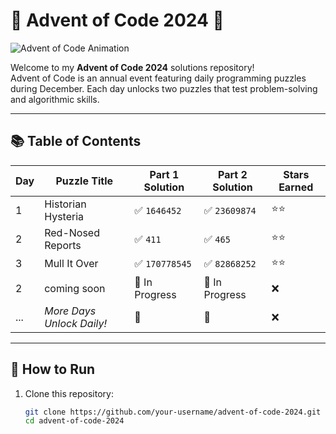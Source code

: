 # 🎄 Advent of Code 2024 🎄

![Advent of Code Animation]((https://wp.technologyreview.com/wp-content/uploads/2021/12/aoc-santa-hat.gif?w=1177))


Welcome to my **Advent of Code 2024** solutions repository!  
Advent of Code is an annual event featuring daily programming puzzles during December. Each day unlocks two puzzles that test problem-solving and algorithmic skills.

---

## 📚 Table of Contents

| Day | Puzzle Title              | Part 1 Solution | Part 2 Solution | Stars Earned |
| --- | ------------------------- | --------------- | --------------- | ------------ |
| 1   | Historian Hysteria        | ✅ `1646452`    | ✅ `23609874`  | ⭐⭐        |
| 2   | Red-Nosed Reports         | ✅ `411`        | ✅ `465`       | ⭐⭐        |
| 3   | Mull It Over              | ✅ `170778545`  | ✅ `82868252`  | ⭐⭐        |
| 2   | coming soon               | 🚧 In Progress  | 🚧 In Progress  | ❌         |
| ... | _More Days Unlock Daily!_ | 🚧              | 🚧              | ❌         |

---

## 🚀 How to Run

1. Clone this repository:
    ```bash
    git clone https://github.com/your-username/advent-of-code-2024.git
    cd advent-of-code-2024
    ```
